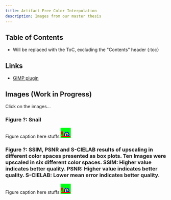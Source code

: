 ```yaml
---
title: Artifact-Free Color Interpolation
description: Images from our master thesis
---
```


## Table of Contents

- Will be replaced with the ToC, excluding the "Contents" header
{:toc}

## Links

- [GIMP plugin](https://github.com/pannacotta98/ogniewski-scaler)

## Images (Work in Progress)

Click on the images...

### Figure ?: Snail
Figure caption here stuffs
![Snail original](images/ugly-snail.png)

### Figure ?: SSIM, PSNR and S-CIELAB results of upscaling in different color spaces presented as box plots. Ten Images were upscaled in six different color spaces. SSIM: Higher value indicates better quality. PSNR: Higher value indicates better quality. S-CIELAB: Lower mean error indicates better quality.
Figure caption here stuffs
![Snail original](images/ugly-snail.png)
